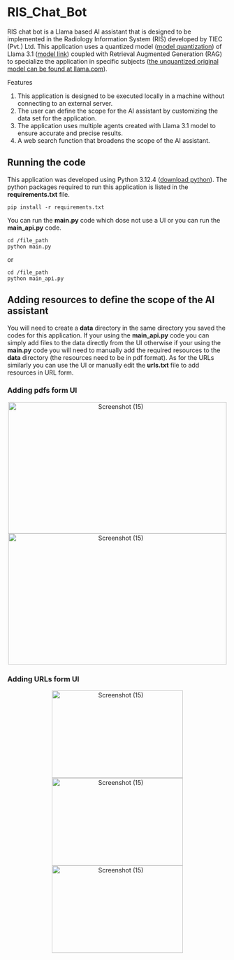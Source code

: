 # RIS_Chat_Bot

RIS chat bot is a Llama based AI assistant that is designed to be implemented in the Radiology Information System (RIS) developed by TIEC (Pvt.) Ltd. This application uses a quantized model ([model quantization](https://www.llama.com/docs/how-to-guides/quantization/)) of Llama 3.1 ([model link](https://drive.google.com/drive/folders/1FZT8Zokf3XQIRNZF5xHGeorMY13rwMla)) coupled with Retrieval Augmented Generation (RAG) to specialize the application in specific subjects ([the unquantized original model can be found at llama.com](https://www.llama.com/)). 

Features

  1. This application is designed to be executed locally in a machine without connecting to an external server.
  2. The user can define the scope for the AI assistant by customizing the data set for the application.
  3. The application uses multiple agents created with Llama 3.1 model to ensure accurate and precise results.
  4. A web search function that broadens the scope of the AI assistant.

## Running the code

This application was developed using Python 3.12.4 ([download python](https://www.python.org/downloads/)). The python packages required to run this application is listed in the **requirements.txt** file.

```
pip install -r requirements.txt
```

You can run the **main.py** code which dose not use a UI or you can run the **main_api.py** code.

```
cd /file_path
python main.py
```
or
```
cd /file_path
python main_api.py
```

## Adding resources to define the scope of the AI assistant 

You will need to create a **data** directory in the same directory you saved the codes for this application. If your using the **main_api.py** code you can simply add files to the data directly from the UI otherwise if your using the **main.py** code you will need to manually add the required resources to the **data** directory (the resources need to be in pdf format). As for the URLs similarly you can use the UI or manually edit the **urls.txt** file to add resources in URL form.

### Adding pdfs form UI

<div align="center">
  <img src="https://github.com/user-attachments/assets/d49d2d5c-f6a9-4764-b09e-2c28a494ed86" alt="Screenshot (15)" width="500" height="300">
  <img src="https://github.com/user-attachments/assets/5405d9d8-2486-436f-82d7-5530425e1f42" alt="Screenshot (15)" width="500" height="300">
</div>

### Adding URLs form UI

<div align="center">
  <img src="https://github.com/user-attachments/assets/bd537432-c760-4598-b50d-d4e3811b7d39" alt="Screenshot (15)" width="300" height="200">
  <img src="https://github.com/user-attachments/assets/56a7b95d-35f6-4b7a-b70e-0113f9781881" alt="Screenshot (15)" width="300" height="200">
  <img src="https://github.com/user-attachments/assets/12514f9a-9507-428f-a8cd-b552c99b06f1" alt="Screenshot (15)" width="300" height="200">
</div>



